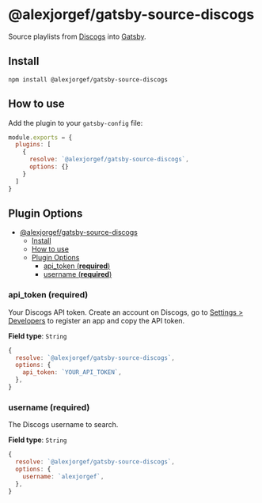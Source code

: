 # @alexjorgef/gatsby-source-discogs

Source playlists from [Discogs](https://www.discogs.com/) into [Gatsby](https://www.gatsbyjs.com/).

## Install

```shell
npm install @alexjorgef/gatsby-source-discogs
```

## How to use

Add the plugin to your `gatsby-config` file:

```js:title=gatsby-config.js
module.exports = {
  plugins: [
    {
      resolve: `@alexjorgef/gatsby-source-discogs`,
      options: {}
    }
  ]
}
```

## Plugin Options

- [@alexjorgef/gatsby-source-discogs](#alexjorgefgatsby-source-discogs)
  - [Install](#install)
  - [How to use](#how-to-use)
  - [Plugin Options](#plugin-options)
    - [api_token (**required**)](#api_token-required)
    - [username (**required**)](#username-required)

### api_token (**required**)

Your Discogs API token. Create an account on Discogs, go to [Settings > Developers](https://www.discogs.com/settings/developers) to register an app and copy the API token.

**Field type**: `String`

```js
{
  resolve: `@alexjorgef/gatsby-source-discogs`,
  options: {
    api_token: `YOUR_API_TOKEN`,
  },
}
```

### username (**required**)

The Discogs username to search.

**Field type**: `String`

```js
{
  resolve: `@alexjorgef/gatsby-source-discogs`,
  options: {
    username: `alexjorgef`,
  },
}
```
